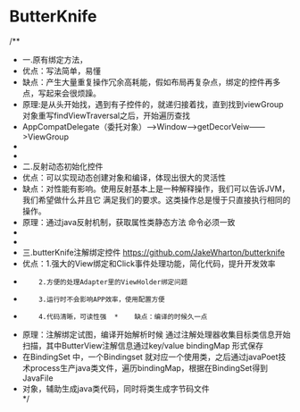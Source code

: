 # ButterKnife
/**  
*  一.原有绑定方法，  
*   优点：写法简单，易懂  
*   缺点：产生大量重复操作冗余高耗能，假如布局再复杂点，绑定的控件再多点，写起来会很烦躁。  
*   原理:是从头开始找，遇到有子控件的，就递归接着找，直到找到viewGroup 对象重写findViewTraversal之后，开始遍历查找 
*   AppCompatDelegate（委托对象）——>Window——>getDecorVeiw——>ViewGroup  
* 
* 
*    二.反射动态初始化控件 
*   优点：可以实现动态创建对象和编译，体现出很大的灵活性 
*   缺点：对性能有影响。使用反射基本上是一种解释操作，我们可以告诉JVM，我们希望做什么并且它 满足我们的要求。这类操作总是慢于只直接执行相同的操作。 
*   原理：通过java反射机制，获取属性类静态方法 命令必须一致  
* 
*  
*    三.butterKnife注解绑定控件  https://github.com/JakeWharton/butterknife 
*   优点：1.强大的View绑定和Click事件处理功能，简化代码，提升开发效率
*         2.方便的处理Adapter里的ViewHolder绑定问题 
*         3.运行时不会影响APP效率，使用配置方便  
*         4.代码清晰，可读性强  *    缺点：编译的时候久一点  
*    原理：注解绑定试图，编译开始解析时候 通过注解处理器收集目标类信息开始扫描，其中ButterView注解信息通过key/value bindingMap 形式保存 
*    在BindingSet 中，一个Bindingset 就对应一个使用类，之后通过javaPoet技术process生产java类文件，遍历bindingMap，根据在BindingSet得到JavaFile 
*    对象，辅助生成java类代码，同时将类生成字节码文件  
*/
